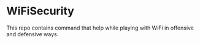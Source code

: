 # WiFiSecurity
This repo contains command that help while playing with WiFi in offensive and defensive ways.
